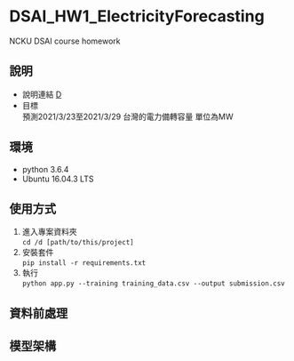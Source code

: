 # DSAI_HW1_ElectricityForecasting
NCKU DSAI course homework

## 說明
* 說明連結
[D](https://www.dropbox.com/scl/fi/tx7md0teq0z4m3v20h5cp/DSAI-HW1-Electricity-Forecasting.paper?dl=0&rlkey=ajmzfqg0bjivr9bmcu8mqhv72)
* 目標\
預測2021/3/23至2021/3/29 台灣的電力備轉容量 單位為MW

## 環境
* python 3.6.4
* Ubuntu 16.04.3 LTS

## 使用方式
1. 進入專案資料夾\
`cd /d [path/to/this/project]`
2. 安裝套件\
`pip install -r requirements.txt`
3. 執行\
`python app.py --training training_data.csv --output submission.csv`


## 資料前處理

## 模型架構
